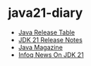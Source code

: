 # java21-diary
- [Java Release Table](https://en.wikipedia.org/wiki/Java_version_history#Release_table) <br/>
- [JDK 21 Release Notes](https://www.oracle.com/java/technologies/javase/21-relnote-issues.html)
- [Java Magazine](https://blogs.oracle.com/javamagazine/)
- [Infoq News On JDK 21](https://www.infoq.com/jdk21/)
